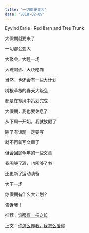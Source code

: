 ```yaml
---
title: "一切都要变大"
date: "2018-02-09"
---
```


Eyvind Earle · Red Barn and Tree Trunk

大假期就要来了

一切都会变大

大聚会、大睡一场

大碗喝酒、大块吃肉

当然，也还会有一些大计划

树根草根的春天大叛乱

都是在寒风中策划完成

大假期，我也要休息了

从下周一开始，我就放假了

除了有话题一定要写

就不再新写文章了

但会回顾今年的一些文章

我囤够了酒，也囤够了书

还更新了运动装备

大干一场

你假期有什么大计划？

告诉我！

推荐：[谁都有一技之长](http://mp.weixin.qq.com/s?__biz=MjM5NDU0Mjk2MQ==&mid=2651625496&idx=1&sn=b12917c99d9470fe78276f1f50d19970&chksm=bd7e1c068a0995109a8155b26492a42235aa929c9d79ac201c9f12eb9e9052f5de81525516fd&scene=21#wechat_redirect)

上文：[你怎么养我，我怎么爱你](http://mp.weixin.qq.com/s?__biz=MjM5NDU0Mjk2MQ==&mid=2651625610&idx=1&sn=8655f008d11640cc22251afd8ed7597d&chksm=bd7e1c948a099582d89c6c4856e1fbbf0b9357bf1e80f0d88789eb5f1758b73edc175d1f1ce2&scene=21#wechat_redirect)
